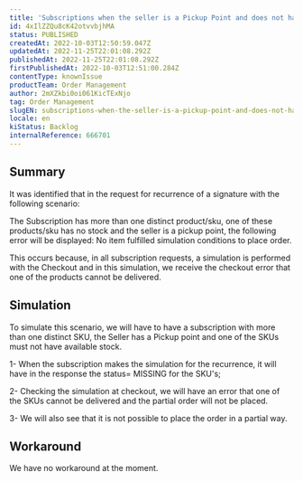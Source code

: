 ```yaml
---
title: 'Subscriptions when the seller is a Pickup Point and does not have one of the SKUs.'
id: 4xIlZZQu8cK42otvvbjhMA
status: PUBLISHED
createdAt: 2022-10-03T12:50:59.047Z
updatedAt: 2022-11-25T22:01:08.292Z
publishedAt: 2022-11-25T22:01:08.292Z
firstPublishedAt: 2022-10-03T12:51:00.284Z
contentType: knownIssue
productTeam: Order Management
author: 2mXZkbi0oi061KicTExNjo
tag: Order Management
slugEN: subscriptions-when-the-seller-is-a-pickup-point-and-does-not-have-one-of-the-skus
locale: en
kiStatus: Backlog
internalReference: 666701
---
```


## Summary



It was identified that in the request for recurrence of a signature with the following scenario:

The Subscription has more than one distinct product/sku, one of these products/sku has no stock and the seller is a pickup point, the following error will be displayed: No item fulfilled simulation conditions to place order.



This occurs because, in all subscription requests, a simulation is performed with the Checkout and in this simulation, we receive the checkout error that one of the products cannot be delivered.




## Simulation



To simulate this scenario, we will have to have a subscription with more than one distinct SKU, the Seller has a Pickup point and one of the SKUs must not have available stock.

1- When the subscription makes the simulation for the recurrence, it will have in the response the status= MISSING for the SKU's;



2- Checking the simulation at checkout, we will have an error that one of the SKUs cannot be delivered and the partial order will not be placed.



3- We will also see that it is not possible to place the order in a partial way.




## Workaround


We have no workaround at the moment.

